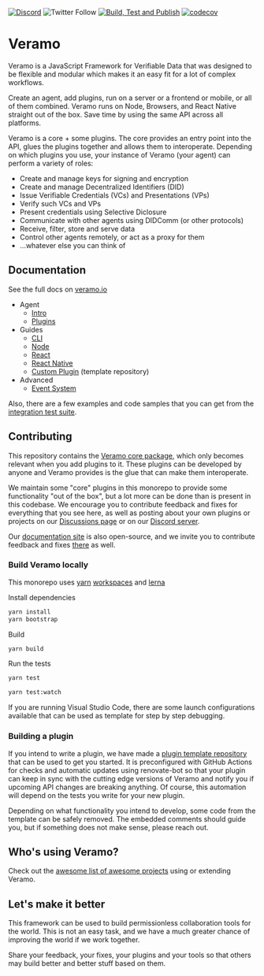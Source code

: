 [![Discord](https://img.shields.io/discord/878293684620234752?logo=discord&logoColor=white&style=flat-square)](https://discord.gg/huwyNfVkhe)
![Twitter Follow](https://img.shields.io/twitter/follow/veramolabs?logo=twitter&style=flat-square)
[![Build, Test and Publish](https://github.com/uport-project/veramo/workflows/Build,%20Test%20and%20Publish/badge.svg?branch=next)](https://github.com/uport-project/veramo/actions?query=workflow%3A%22Build%2C+Test+and+Publish%22)
[![codecov](https://codecov.io/gh/uport-project/veramo/branch/next/graph/badge.svg)](https://codecov.io/gh/uport-project/veramo)

# Veramo

Veramo is a JavaScript Framework for Verifiable Data that was designed to be flexible and modular which makes it an easy
fit for a lot of complex workflows.

Create an agent, add plugins, run on a server or a frontend or mobile, or all of them combined. Veramo runs on Node,
Browsers, and React Native straight out of the box. Save time by using the same API across all platforms.

Veramo is a core + some plugins. The core provides an entry point into the API, glues the plugins together and allows
them to interoperate. Depending on which plugins you use, your instance of Veramo (your agent) can perform a variety of
roles:

* Create and manage keys for signing and encryption
* Create and manage Decentralized Identifiers (DID)
* Issue Verifiable Credentials (VCs) and Presentations (VPs)
* Verify such VCs and VPs
* Present credentials using Selective Diclosure
* Communicate with other agents using DIDComm (or other protocols)
* Receive, filter, store and serve data
* Control other agents remotely, or act as a proxy for them
* ...whatever else you can think of

## Documentation

See the full docs on [veramo.io](https://veramo.io)

- Agent
    - [Intro](https://veramo.io/docs/veramo_agent/introduction)
    - [Plugins](https://veramo.io/docs/veramo_agent/plugins)
- Guides
    - [CLI](https://veramo.io/docs/veramo_agent/cli_tool)
    - [Node](https://veramo.io/docs/node_tutorials/node_setup_identifiers)
    - [React](https://veramo.io/docs/react_tutorials/react_setup_resolver)
    - [React Native](https://veramo.io/docs/react_native_tutorials/react_native_setup_identifers)
    - [Custom Plugin](https://github.com/uport-project/veramo-plugin) (template repository)
- Advanced
    - [Event System](https://veramo.io/docs/veramo_agent/event_system)

Also, there are a few examples and code samples that you can get from
the [integration test suite](https://github.com/uport-project/veramo/tree/next/__tests__/shared).

## Contributing

This repository contains the [Veramo core package](https://github.com/uport-project/veramo/tree/next/packages/core),
which only becomes relevant when you add plugins to it. These plugins can be developed by anyone and Veramo provides is
the glue that can make them interoperate.

We maintain some "core" plugins in this monorepo to provide some functionality "out of the box", but a lot more can be
done than is present in this codebase. We encourage you to contribute feedback and fixes for everything that you see
here, as well as posting about your own plugins or projects on
our [Discussions page](https://github.com/uport-project/veramo/discussions/categories/show-and-tell) or on
our [Discord server](https://discord.gg/AEtRtyntEC).

Our [documentation site](https://veramo.io/) is also open-source, and we invite you to contribute feedback and
fixes [there](https://github.com/uport-project/veramo-website) as well.

### Build Veramo locally

This monorepo uses [yarn](https://yarnpkg.com/) [workspaces](https://classic.yarnpkg.com/en/docs/workspaces/)
and [lerna](https://lerna.js.org/)

Install dependencies

```bash
yarn install
yarn bootstrap
```

Build

```bash
yarn build
```

Run the tests

```bash
yarn test
```

```bash
yarn test:watch
```

If you are running Visual Studio Code, there are some launch configurations available that can be used as template for
step by step debugging.

### Building a plugin

If you intend to write a plugin, we have made
a [plugin template repository](https://github.com/uport-project/veramo-plugin) that can be used to get you started. It
is preconfigured with GitHub Actions for checks and automatic updates using renovate-bot so that your plugin can keep in
sync with the cutting edge versions of Veramo and notify you if upcoming API changes are breaking anything. Of course,
this automation will depend on the tests you write for your new plugin.

Depending on what functionality you intend to develop, some code from the template can be safely removed. The embedded
comments should guide you, but if something does not make sense, please reach out.

## Who's using Veramo?

Check out the [awesome list of awesome projects](./AWESOME.md) using or extending Veramo.

## Let's make it better

This framework can be used to build permissionless collaboration tools for the world. This is not an easy task, and we
have a much greater chance of improving the world if we work together.

Share your feedback, your fixes, your plugins and your tools so that others may build better and better stuff based on
them.
